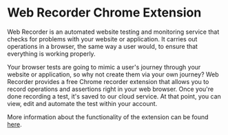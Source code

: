 # Web Recorder Chrome Extension
Web Recorder is an automated website testing and monitoring service that checks for problems with your website or application. It carries out operations in a browser, the same way a user would, to ensure that everything is working properly.

Your browser tests are going to mimic a user's journey through your website or application, so why not create them via your own journey? Web Recorder provides a free Chrome recorder extension that allows you to record operations and assertions right in your web browser. Once you're done recording a test, it's saved to our cloud service. At that point, you can view, edit and automate the test within your account.

More information about the functionality of the extension can be found [here][documentation].

[documentation]: http://snf-750380.vm.okeanos.grnet.gr:8080/documentation

